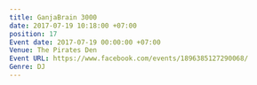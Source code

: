 ```yaml
---
title: GanjaBrain 3000
date: 2017-07-19 10:18:00 +07:00
position: 17
Event date: 2017-07-19 00:00:00 +07:00
Venue: The Pirates Den
Event URL: https://www.facebook.com/events/1896385127290068/
Genre: DJ
---
```


